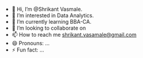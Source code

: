 - 👋 Hi, I’m @Shrikant Vasmale.
- 👀 I’m interested in Data Analytics.
- 🌱 I’m currently learning BBA-CA.
- 💞️ I’m looking to collaborate on 
- 📫 How to reach me shrikant.vasamale@gmail.com
- 😄 Pronouns: ...
- ⚡ Fun fact: ...

<!---
Shrivasmale/Shrivasmale is a ✨ special ✨ repository because its `README.md` (this file) appears on your GitHub profile.
You can click the Preview link to take a look at your changes.
--->
